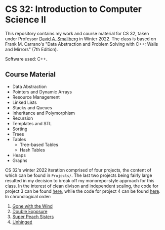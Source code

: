 # CS 32: Introduction to Computer Science II

This repository contains my work and course material for CS 32, taken under Professor [David A. Smallberg](https://samueli.ucla.edu/people/david-smallberg/) in Winter 2022. The class is based on Frank M. Carrano's "Data Abstraction and Problem Solving with C++: Walls and Mirrors" (7th Edition). 

Software used: C++.

## Course Material
- Data Abstraction
- Pointers and Dynamic Arrays
- Resource Management
- Linked Lists
- Stacks and Queues
- Inheritance and Polymorphism
- Recursion
- Templates and STL
- Sorting
- Trees
- Tables 
    - Tree-based Tables
    - Hash Tables
- Heaps
- Graphs

CS 32's winter 2022 iteration comprised of four projects, the content of which can be found in `Projects/`. The last two projects being fairly large resulted in my decision to break off my monorepo-style approach for this class. In the interest of clean divison and independent scaling, the code for project 3 can be found [here](https://github.com/namanmodani/SuperPeachSisters), while the code for project 4 can be found [here](https://github.com/namanmodani/Unhinged). In chronological order:

1. [Gone with the Wind](/Projects/Project%201/)
2. [Double Exposure](/Projects/Project%202/)
3. [Super Peach Sisters](https://github.com/namanmodani/SuperPeachSisters)
4. [Unhinged](https://github.com/namanmodani/Unhinged)
